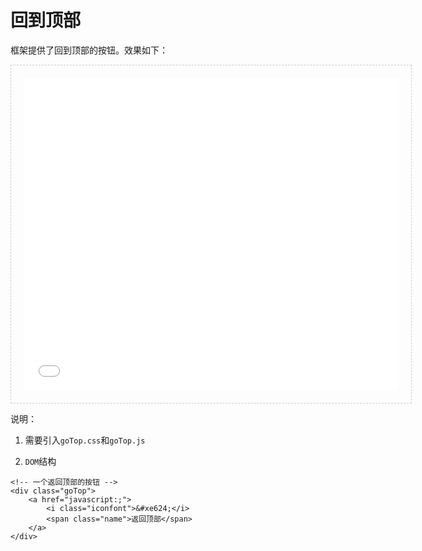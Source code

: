 # 回到顶部

框架提供了回到顶部的按钮。效果如下：

<iframe src="./demo/goTop/goTop.html" width="600px" height="500px" frameborder="0" scrolling="yes" style="border: 1px dashed #ccc;padding: 20px;"> </iframe>

说明：

1. 需要引入`goTop.css`和`goTop.js`

2. `DOM`结构

```
<!-- 一个返回顶部的按钮 -->
<div class="goTop">
	<a href="javascript:;">
		<i class="iconfont">&#xe624;</i>
		<span class="name">返回顶部</span>
	</a>
</div>
```